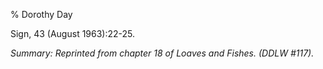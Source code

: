 % Dorothy Day

Sign, 43 (August 1963):22-25.

*Summary: Reprinted from chapter 18 of Loaves and Fishes. (DDLW \#117).*


